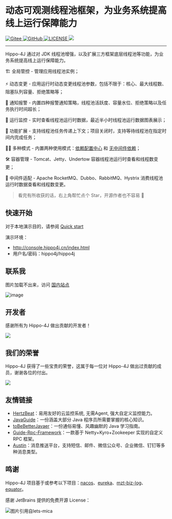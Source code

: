 
# 动态可观测线程池框架，为业务系统提高线上运行保障能力


<p>
  <a href="https://gitee.com/mabaiwancn/hippo4j" target="_blank">
    <img alt="Gitee" src="https://gitee.com/mabaiwancn/hippo4j/badge/star.svg?theme=gvp">
  </a>
  <a href="https://github.com/opengoofy/hippo4j" target="_blank">
    <img alt="GitHub" src="https://img.shields.io/github/stars/opengoofy/hippo4j?label=Stars&style=flat-square&logo=GitHub">
  </a>
  <a href="https://github.com/opengoofy/hippo4j/blob/develop/LICENSE">
    <img src="https://img.shields.io/github/license/opengoofy/hippo4j?color=42b883&style=flat-square" alt="LICENSE">
  </a>
  <a title="Hits" target="_blank" href="https://github.com/mabaiwan/hippo4j">
    <img src="https://hits.b3log.org/acmenlt/dynamic-threadpool.svg">
  </a>
</p>

-------

Hippo-4J 通过对 JDK 线程池增强，以及扩展三方框架底层线程池等功能，为业务系统提高线上运行保障能力。

🏗 全局管控 - 管理应用线程池实例；

⚡️ 动态变更 - 应用运行时动态变更线程池参数，包括不限于：核心、最大线程数、阻塞队列容量、拒绝策略等；

🐳 通知报警 - 内置四种报警通知策略，线程池活跃度、容量水位、拒绝策略以及任务执行时间超长；

👀 运行监控 - 实时查看线程池运行时数据，最近半小时线程池运行数据图表展示；

👐 功能扩展 - 支持线程池任务传递上下文；项目关闭时，支持等待线程池在指定时间内完成任务；

👯‍♀️ 多种模式 - 内置两种使用模式：[依赖配置中心](https://hippo4j.cn/docs/getting-started/hippo4j-core-start) 和 [无中间件依赖](https://hippo4j.cn/docs/getting-started/hippo4j-server-start)；

🛠 容器管理 - Tomcat、Jetty、Undertow 容器线程池运行时查看和线程数变更；

🌈 中间件适配 - Apache RocketMQ、Dubbo、RabbitMQ、Hystrix 消费线程池运行时数据查看和线程数变更。

> 看完有所收获的话，右上角帮忙点个 Star，开源作者也不容易 🤣

## 快速开始

对于本地演示目的，请参阅 [Quick start](https://hippo4j.cn/docs/getting-started/hippo4j-server-start)

演示环境：
- http://console.hippo4j.cn/index.html
- 用户名/密码：hippo4j/hippo4j

## 联系我

图片加载不出来，访问 [国内站点](https://hippo4j.cn/docs/other/group)

![image](https://user-images.githubusercontent.com/77398366/180110548-7a05b74d-0316-4066-96f4-1c9331638633.png)


## 开发者

感谢所有为 Hippo-4J 做出贡献的开发者！

<a href="https://github.com/opengoofy/hippo4j/graphs/contributors"><img src="https://opencollective.com/hippo4j/contributors.svg?width=890&button=false"/></a>

## 我们的荣誉

Hippo-4J 获得了一些宝贵的荣誉，这属于每一位对 Hippo-4J 做出过贡献的成员，谢谢各位的付出。

![](https://user-images.githubusercontent.com/77398366/170607238-7308c9be-1d63-46a6-852c-eef2e4cf7405.JPG)

## 友情链接

- [HertzBeat](https://github.com/dromara/hertzbeat)：易用友好的云监控系统, 无需Agent, 强大自定义监控能力。   
- [JavaGuide](https://github.com/Snailclimb/JavaGuide)：一份涵盖大部分 Java 程序员所需要掌握的核心知识。
- [toBeBetterJavaer](https://github.com/itwanger/toBeBetterJavaer)：一份通俗易懂、风趣幽默的 Java 学习指南。
- [Guide-Rpc-Framework](https://github.com/Snailclimb/guide-rpc-framework)：一款基于 Netty+Kyro+Zookeeper 实现的自定义 RPC 框架。
- [Austin](https://github.com/ZhongFuCheng3y/austin)：消息推送平台，支持短信、邮件、微信公众号、企业微信、钉钉等多种消息类型。

## 鸣谢

Hippo-4J 项目基于或参考以下项目：[nacos](https://github.com/alibaba/nacos)、[eureka](https://github.com/Netflix/Eureka)、[mzt-biz-log](https://github.com/mouzt/mzt-biz-log)、[equator](https://github.com/dadiyang/equator)。

感谢 JetBrains 提供的免费开源 License：

<p>
    <img src="https://images.gitee.com/uploads/images/2020/0406/220236_f5275c90_5531506.png" alt="图片引用自lets-mica" style="float:left;">
</p>
